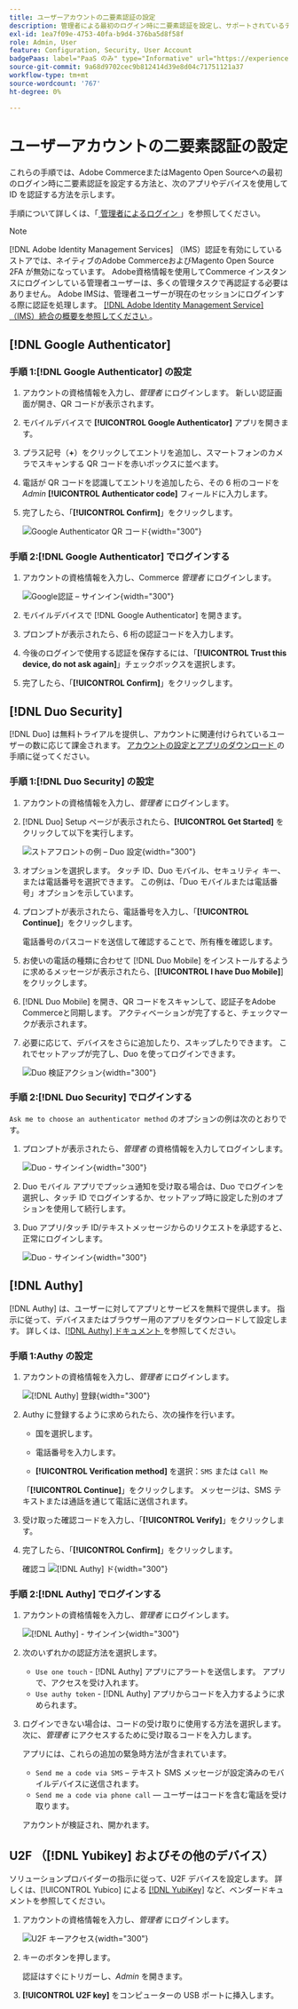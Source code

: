 ```yaml
---
title: ユーザーアカウントの二要素認証の設定
description: 管理者による最初のログイン時に二要素認証を設定し、サポートされているデバイスアプリを使用して ID を認証する方法を説明します。
exl-id: 1ea7f09e-4753-40fa-b9d4-376ba5d8f58f
role: Admin, User
feature: Configuration, Security, User Account
badgePaas: label="PaaS のみ" type="Informative" url="https://experienceleague.adobe.com/ja/docs/commerce/user-guides/product-solutions" tooltip="Adobe Commerce on Cloud プロジェクト（Adobeが管理する PaaS インフラストラクチャ）およびオンプレミスプロジェクトにのみ適用されます。"
source-git-commit: 9a68d9702cec9b812414d39e8d04c71751121a37
workflow-type: tm+mt
source-wordcount: '767'
ht-degree: 0%

---
```


# ユーザーアカウントの二要素認証の設定

これらの手順では、Adobe CommerceまたはMagento Open Sourceへの最初のログイン時に二要素認証を設定する方法と、次のアプリやデバイスを使用して ID を認証する方法を示します。

手順について詳しくは、「[ 管理者によるログイン ](../getting-started/admin-signin.md)」を参照してください。

>[!NOTE]
>
>[!DNL Adobe Identity Management Services] （IMS）認証を有効にしているストアでは、ネイティブのAdobe CommerceおよびMagento Open Source 2FA が無効になっています。 Adobe資格情報を使用してCommerce インスタンスにログインしている管理者ユーザーは、多くの管理タスクで再認証する必要はありません。 Adobe IMSは、管理者ユーザーが現在のセッションにログインする際に認証を処理します。 [[!DNL Adobe Identity Management Service]  （IMS）統合の概要を参照してください ](../getting-started/adobe-ims-integration-overview.md)。

## [!DNL Google Authenticator]

### 手順 1:[!DNL Google Authenticator] の設定

1. アカウントの資格情報を入力し、_管理者_ にログインします。 新しい認証画面が開き、QR コードが表示されます。

1. モバイルデバイスで **[!UICONTROL Google Authenticator]** アプリを開きます。

1. プラス記号（**+**）をクリックしてエントリを追加し、スマートフォンのカメラでスキャンする QR コードを赤いボックスに並べます。

1. 電話が QR コードを認識してエントリを追加したら、その 6 桁のコードを _Admin_ **[!UICONTROL Authenticator code]** フィールドに入力します。

1. 完了したら、「**[!UICONTROL Confirm]**」をクリックします。

   ![Google Authenticator QR コード ](./assets/storefront-2fa-google-qrcode.png){width="300"}

### 手順 2:[!DNL Google Authenticator] でログインする

1. アカウントの資格情報を入力し、Commerce _管理者_ にログインします。

   ![Google認証 – サインイン ](./assets/storefront-2fa-google-code.png){width="300"}

1. モバイルデバイスで [!DNL Google Authenticator] を開きます。

1. プロンプトが表示されたら、6 桁の認証コードを入力します。

1. 今後のログインで使用する認証を保存するには、「**[!UICONTROL Trust this device, do not ask again]**」チェックボックスを選択します。

1. 完了したら、「**[!UICONTROL Confirm]**」をクリックします。

## [!DNL Duo Security]

[!DNL Duo] は無料トライアルを提供し、アカウントに関連付けられているユーザーの数に応じて課金されます。 [ アカウントの設定とアプリのダウンロード ](https://duo.com/product/multi-factor-authentication-mfa/duo-mobile-app) の手順に従ってください。

### 手順 1:[!DNL Duo Security] の設定

1. アカウントの資格情報を入力し、_管理者_ にログインします。

1. [!DNL Duo] Setup ページが表示されたら、**[!UICONTROL Get Started]** をクリックして以下を実行します。

   ![ ストアフロントの例 – Duo 設定 ](./assets/storefront-2fa-duo-setup-options.png){width="300"}

1. オプションを選択します。 タッチ ID、Duo モバイル、セキュリティ キー、または電話番号を選択できます。 この例は、「Duo モバイルまたは電話番号」オプションを示しています。

1. プロンプトが表示されたら、電話番号を入力し、「**[!UICONTROL Continue]**」をクリックします。

   電話番号のパスコードを送信して確認することで、所有権を確認します。

1. お使いの電話の種類に合わせて [!DNL Duo Mobile] をインストールするように求めるメッセージが表示されたら、[**[!UICONTROL I have Duo Mobile]**] をクリックします。

1. [!DNL Duo Mobile] を開き、QR コードをスキャンして、認証子をAdobe Commerceと同期します。 アクティベーションが完了すると、チェックマークが表示されます。

1. 必要に応じて、デバイスをさらに追加したり、スキップしたりできます。 これでセットアップが完了し、Duo を使ってログインできます。

   ![Duo 検証アクション ](./assets/storefront-2fa-duo-setup-complete.png){width="300"}

### 手順 2:[!DNL Duo Security] でログインする

`Ask me to choose an authenticator method` のオプションの例は次のとおりです。

1. プロンプトが表示されたら、_管理者_ の資格情報を入力してログインします。

   ![Duo - サインイン ](./assets/storefront-2fa-duo-auth.png){width="300"}

1. Duo モバイル アプリでプッシュ通知を受け取る場合は、Duo でログインを選択し、タッチ ID でログインするか、セットアップ時に設定した別のオプションを使用して続行します。

1. Duo アプリ/タッチ ID/テキストメッセージからのリクエストを承認すると、正常にログインします。

   ![Duo - サインイン ](./assets/storefront-2fa-duo-success.png){width="300"}

## [!DNL Authy]

[!DNL Authy] は、ユーザーに対してアプリとサービスを無料で提供します。 指示に従って、デバイスまたはブラウザー用のアプリをダウンロードして設定します。 詳しくは、[[!DNL Authy]  ドキュメント ](https://authy.com/features/setup/) を参照してください。

### 手順 1:Authy の設定

1. アカウントの資格情報を入力し、_管理者_ にログインします。

   ![[!DNL Authy] 登録 ](./assets/storefront-2fa-authy-auth.png){width="300"}

1. Authy に登録するように求められたら、次の操作を行います。

   - 国を選択します。

   - 電話番号を入力します。

   - **[!UICONTROL Verification method]** を選択：`SMS` または `Call Me`

   「**[!UICONTROL Continue]**」をクリックします。 メッセージは、SMS テキストまたは通話を通じて電話に送信されます。

1. 受け取った確認コードを入力し、「**[!UICONTROL Verify]**」をクリックします。

1. 完了したら、「**[!UICONTROL Confirm]**」をクリックします。

   確認コ ![[!DNL Authy] ド ](./assets/storefront-2fa-authy-verify.png){width="300"}

### 手順 2:[!DNL Authy] でログインする

1. アカウントの資格情報を入力し、_管理者_ にログインします。

   ![[!DNL Authy] - サインイン ](./assets/storefront-2fa-authy-access.png){width="300"}

1. 次のいずれかの認証方法を選択します。

   - `Use one touch` - [!DNL Authy] アプリにアラートを送信します。 アプリで、アクセスを受け入れます。
   - `Use authy token` - [!DNL Authy] アプリからコードを入力するように求められます。

1. ログインできない場合は、コードの受け取りに使用する方法を選択します。 次に、_管理者_ にアクセスするために受け取るコードを入力します。

   アプリには、これらの追加の緊急時方法が含まれています。

   - `Send me a code via SMS` – テキスト SMS メッセージが設定済みのモバイルデバイスに送信されます。
   - `Send me a code via phone call` — ユーザーはコードを含む電話を受け取ります。

   アカウントが検証され、開かれます。

## U2F （[!DNL Yubikey] およびその他のデバイス）

ソリューションプロバイダーの指示に従って、U2F デバイスを設定します。 詳しくは、[!UICONTROL Yubico] による [[!DNL YubiKey]](https://support.yubico.com/hc/en-us/articles/360013790339-Getting-Started-with-Your-YubiKey) など、ベンダードキュメントを参照してください。

1. アカウントの資格情報を入力し、_管理者_ にログインします。

   ![U2F キーアクセス ](./assets/storefront-2fa-u2f.png){width="300"}

1. キーのボタンを押します。

   認証はすぐにトリガーし、_Admin_ を開きます。

1. **[!UICONTROL U2F key]** をコンピューターの USB ポートに挿入します。

